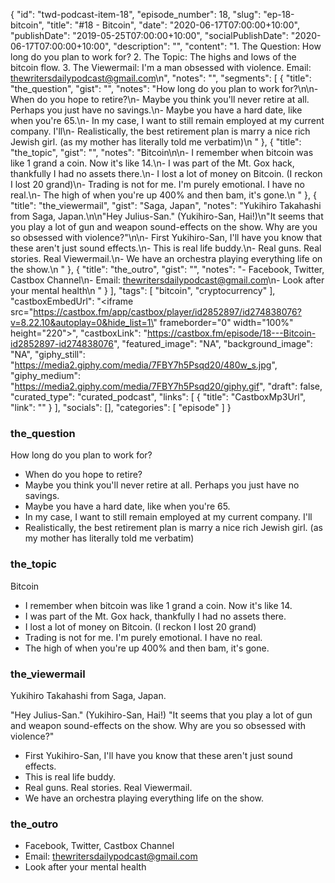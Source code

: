 {
	"id": "twd-podcast-item-18",
	"episode_number": 18,
	"slug": "ep-18-bitcoin",
	"title": "#18 - Bitcoin",
	"date": "2020-06-17T07:00:00+10:00",
	"publishDate": "2019-05-25T07:00:00+10:00",
	"socialPublishDate": "2020-06-17T07:00:00+10:00",
	"description": "",
	"content": "1. The Question: How long do you plan to work for? 2. The Topic: The highs and lows of the bitcoin flow. 3. The Viewermail: I'm a man obsessed with violence. Email: thewritersdailypodcast@gmail.com\n",
	"notes": "",
	"segments": [
		{
			"title": "the_question",
			"gist": "",
			"notes": "How long do you plan to work for?\n\n- When do you hope to retire?\n- Maybe you think you'll never retire at all. Perhaps you just have no savings.\n- Maybe you have a hard date, like when you're 65.\n- In my case, I want to still remain employed at my current company. I'll\n- Realistically, the best retirement plan is marry a nice rich Jewish girl. (as my mother has literally told me verbatim)\n      "
		},
		{
			"title": "the_topic",
			"gist": "",
			"notes": "Bitcoin\n\n- I remember when bitcoin was like 1 grand a coin. Now it's like 14.\n- I was part of the Mt. Gox hack, thankfully I had no assets there.\n- I lost a lot of money on Bitcoin. (I reckon I lost 20 grand)\n- Trading is not for me. I'm purely emotional. I have no real.\n- The high of when you're up 400% and then bam, it's gone.\n      "
		},
		{
			"title": "the_viewermail",
			"gist": "Saga, Japan",
			"notes": "Yukihiro Takahashi from Saga, Japan.\n\n\"Hey Julius-San.\" (Yukihiro-San, Hai!)\n\"It seems that you play a lot of gun and weapon sound-effects on the show. Why are you so obsessed with violence?\"\n\n- First Yukihiro-San, I'll have you know that these aren't just sound effects.\n- This is real life buddy.\n- Real guns. Real stories. Real Viewermail.\n- We have an orchestra playing everything life on the show.\n      "
		},
		{
			"title": "the_outro",
			"gist": "",
			"notes": "- Facebook, Twitter, Castbox Channel\n- Email: thewritersdailypodcast@gmail.com\n- Look after your mental health\n      "
		}
	],
	"tags": [
		"bitcoin",
		"cryptocurrency"
	],
	"castboxEmbedUrl": "<iframe src=\"https://castbox.fm/app/castbox/player/id2852897/id274838076?v=8.22.10&autoplay=0&hide_list=1\" frameborder=\"0\" width=\"100%\" height=\"220\"></iframe>",
	"castboxLink": "https://castbox.fm/episode/18---Bitcoin-id2852897-id274838076",
	"featured_image": "NA",
	"background_image": "NA",
	"giphy_still": "https://media2.giphy.com/media/7FBY7h5Psqd20/480w_s.jpg",
	"giphy_medium": "https://media2.giphy.com/media/7FBY7h5Psqd20/giphy.gif",
	"draft": false,
	"curated_type": "curated_podcast",
	"links": [
		{
			"title": "CastboxMp3Url",
			"link": ""
		}
	],
	"socials": [],
	"categories": [
		"episode"
	]
}

### the_question

How long do you plan to work for?

- When do you hope to retire?
- Maybe you think you'll never retire at all. Perhaps you just have no savings.
- Maybe you have a hard date, like when you're 65.
- In my case, I want to still remain employed at my current company. I'll
- Realistically, the best retirement plan is marry a nice rich Jewish girl. (as my mother has literally told me verbatim)
      
### the_topic

Bitcoin

- I remember when bitcoin was like 1 grand a coin. Now it's like 14.
- I was part of the Mt. Gox hack, thankfully I had no assets there.
- I lost a lot of money on Bitcoin. (I reckon I lost 20 grand)
- Trading is not for me. I'm purely emotional. I have no real.
- The high of when you're up 400% and then bam, it's gone.
      
### the_viewermail

Yukihiro Takahashi from Saga, Japan.

"Hey Julius-San." (Yukihiro-San, Hai!)
"It seems that you play a lot of gun and weapon sound-effects on the show. Why are you so obsessed with violence?"

- First Yukihiro-San, I'll have you know that these aren't just sound effects.
- This is real life buddy.
- Real guns. Real stories. Real Viewermail.
- We have an orchestra playing everything life on the show.
      
### the_outro

- Facebook, Twitter, Castbox Channel
- Email: thewritersdailypodcast@gmail.com
- Look after your mental health
      
